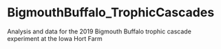 # BigmouthBuffalo_TrophicCascades
Analysis and data for the 2019 Bigmouth Buffalo trophic cascade experiment at the Iowa Hort Farm
